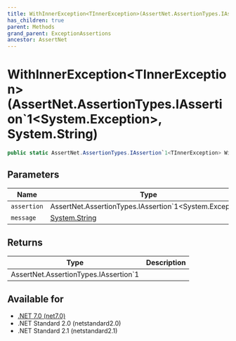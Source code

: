 ```yaml
---
title: WithInnerException<TInnerException>(AssertNet.AssertionTypes.IAssertion`1<System.Exception>, System.String)
has_children: true
parent: Methods
grand_parent: ExceptionAssertions
ancestor: AssertNet
---
```

# WithInnerException&lt;TInnerException&gt;(AssertNet.AssertionTypes.IAssertion`1&lt;System.Exception&gt;, System.String)

```csharp
public static AssertNet.AssertionTypes.IAssertion`1<TInnerException> WithInnerException<TInnerException>(AssertNet.AssertionTypes.IAssertion`1<System.Exception> assertion, System.String message);
```

## Parameters
|Name|Type|Description|
|-|-|-|
|`assertion`|AssertNet.AssertionTypes.IAssertion`1<System.Exception>||
|`message`|[System.String](https://learn.microsoft.com/en-us/dotnet/api/system.string)||

## Returns
|Type|Description|
|-|-|
|AssertNet.AssertionTypes.IAssertion`1<TInnerException>||

## Available for
- [.NET 7.0 (net7.0)](https://versionsof.net/core/7.0/)
- .NET Standard 2.0 (netstandard2.0)
- .NET Standard 2.1 (netstandard2.1)
